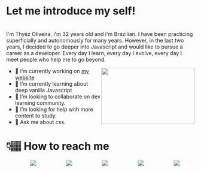 <div>
<p>
<h1>Let me introduce my self!</h1><br>
I'm Thyéz Oliveira, i'm 32 years old and i'm Brazilian. I have been practicing superficially and autonomously for many years. However, in the last two years, I decided to go deeper into Javascript and would like to pursue a career as a developer. Every day I learn, every day I evolve, every day I meet people who help me to go beyond.

</p>
<img style="width:250px; height:150px; float:right;" src="https://media0.giphy.com/media/PiQejEf31116URju4V/giphy.gif">

<ul style="list-style:square;">

<li>
🔭 I’m currently working on <a href="https://thyezoliveira.github.io/">my website</a>
</li>
<li>
🌱 I’m currently learning about deep vanilla Javascript
</li>
<li>
👯 I’m looking to collaborate on dev learning community.
</li>
<li>
🤔 I’m looking for help with more content to study.
</li>
<li>
💬 Ask me about css.
</li>
</ul>

</div>


# 👇🏽 How to reach me 


<ul style="list-style:none;display:flex;justify-content:space-around; flex-wrap:wrap;">
<!-- Telegram -->
<li>
<a href="https://t.me/thyezoliveira">
<img src="https://img.shields.io/badge/Telegram-2CA5E0?style=for-the-badge&logo=telegram&logoColor=white">
</a>
</li>
<!-- Instagram -->
<li>
<a href="https://www.instagram.com/thyezoliveira/">
<img src="https://img.shields.io/badge/Instagram-E4405F?style=for-the-badge&logo=instagram&logoColor=white">
</a>
</li>
<!-- Twitter -->
<li>
<a href="https://twitter.com/thyezoliveira">
<img src="https://img.shields.io/badge/Twitter-1DA1F2?style=for-the-badge&logo=twitter&logoColor=white">
</a>
</li>
<!-- LinkedIn -->
<li>
<a href="https://www.linkedin.com/in/thyezoliveira/">
<img src="https://img.shields.io/badge/LinkedIn-0077B5?style=for-the-badge&logo=linkedin&logoColor=white">
</a>
</li>
<!-- Codepen -->
<li>
<a href="https://codepen.io/thyezoliveiramonteiro">
<img src="https://img.shields.io/badge/Codepen-000000?style=for-the-badge&logo=codepen&logoColor=white">
</a>
</li>

</ul>